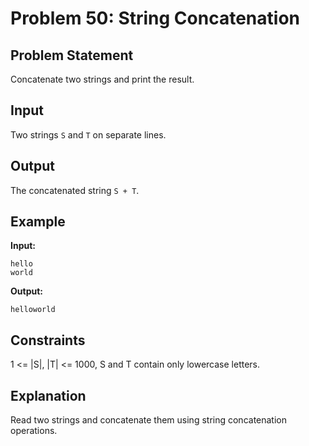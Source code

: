 # Problem 50: String Concatenation

## Problem Statement
Concatenate two strings and print the result.

## Input
Two strings `S` and `T` on separate lines.

## Output
The concatenated string `S + T`.

## Example
**Input:**
```
hello
world
```

**Output:**
```
helloworld
```

## Constraints
1 <= |S|, |T| <= 1000, S and T contain only lowercase letters.

## Explanation
Read two strings and concatenate them using string concatenation operations.
